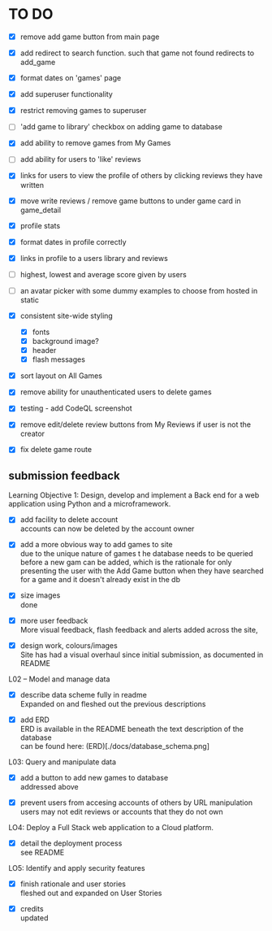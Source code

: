 # TO DO

- [x] remove add game button from main page
- [x] add redirect to search function. such that game not found redirects to add_game
- [x] format dates on 'games' page
- [x] add superuser functionality
- [x] restrict removing games to superuser
- [ ] 'add game to library' checkbox on adding game to database
- [x] add ability to remove games from My Games
- [ ] add ability for users to 'like' reviews 
- [x] links for users to view the profile of others by clicking reviews they have written
- [x] move write reviews / remove game buttons to under game card in game_detail
- [x] profile stats
- [x] format dates in profile correctly
- [x] links in profile to a users library and reviews
- [ ] highest, lowest and average score given by users
- [ ] an avatar picker with some dummy examples to choose from hosted in static
- [x] consistent site-wide styling
    - [x] fonts
    - [x] background image?
    - [x] header
    - [x] flash messages
- [x] sort layout on All Games
- [x] remove ability for unauthenticated users to delete games
- [x] testing - add CodeQL screenshot
- [x] remove edit/delete review buttons from My Reviews if user is not the creator
- [x] fix delete game route


## submission feedback

Learning Objective 1: Design, develop and implement a Back end for a web application using Python and a microframework.

- [x] add facility to delete account  
accounts can now be deleted by the account owner 

- [x] add a more obvious way to add games to site  
due to the unique nature of games t he database needs to be queried before a new gam can be added, which is the rationale for only presenting the user with the Add Game button when they have searched for a game and it doesn't already exist in the db 

- [x] size images  
done

- [x] more user feedback  
More visual feedback, flash feedback and alerts added across the site, 

- [x] design work, colours/images  
Site has had a visual overhaul since initial submission, as documented in README

L02 – Model and manage data  

- [x] describe data scheme fully in readme  
Expanded on and fleshed out the previous descriptions  

- [x] add ERD  
ERD is available in the README beneath the text description of the database  
can be found here: (ERD)[./docs/database_schema.png]  

L03: Query and manipulate data  

- [x] add a button to add new games to database   
addressed above  

- [x] prevent users from accesing accounts of others by URL manipulation  
users may not edit reviews or accounts that they do not own  

LO4: Deploy a Full Stack web application to a Cloud platform.  

- [x] detail the deployment process  
see README  

LO5: Identify and apply security features  

- [x] finish rationale and user stories   
fleshed out and expanded on User Stories 

- [x] credits  
updated  
